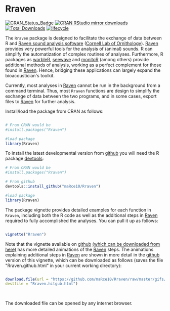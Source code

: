 # Rraven

[![CRAN\_Status\_Badge](https://www.r-pkg.org/badges/version/Rraven)](https://cran.r-project.org/package=Rraven)
[![CRAN RStudio mirror downloads](http://cranlogs.r-pkg.org/badges/Rraven)](http://www.r-pkg.org/pkg/Rraven)
[![Total Downloads](https://cranlogs.r-pkg.org/badges/grand-total/Rraven)](https://cranlogs.r-pkg.org/badges/grand-total/Rraven)
[![lifecycle](https://img.shields.io/badge/lifecycle-maturing-brightgreen.svg)](https://www.tidyverse.org/lifecycle/#stable)

The `Rraven` package is designed to facilitate the exchange of data between R and  [Raven sound analysis software](http://ravensoundsoftware.com) ([Cornell Lab of Ornithology](http://www.birds.cornell.edu)). [Raven](http://ravensoundsoftware.com) provides very  powerful tools for the analysis of (animal) sounds. R can simplify the automatization of complex routines of analyses. Furthermore, R packages as [warbleR](https://cran.r-project.org/package=warbleR), [seewave](https://cran.r-project.org/package=seewave) and [monitoR](https://cran.r-project.org/package=monitoR) (among others) provide additional methods of analysis, working as a perfect complement for those found in [Raven](http://ravensoundsoftware.com). Hence, bridging these applications can largely expand the bioacoustician's toolkit.

Currently, most analyses in [Raven](http://ravensoundsoftware.com) cannot be run in the background from a command terminal. Thus, most `Rraven` functions are design to simplify the exchange of data between the two programs, and in some cases, export files to  [Raven](http://ravensoundsoftware.com) for further analysis. 

Install/load the package from CRAN as follows:

```r

# From CRAN would be
#install.packages("Rraven")

#load package
library(Rraven)

```

To install the latest developmental version from [github](http://github.com/) you will need the R package [devtools](https://cran.r-project.org/package=devtools):

```r
# From CRAN would be
#install.packages("Rraven")

# From github
devtools::install_github("maRce10/Rraven")

#load package
library(Rraven)

```

The package vignette provides detailed examples for each function in `Rraven`, including both the R code as well as the additional steps in [Raven](http://ravensoundsoftware.com) required to fully accomplished the analyses. You can pull it up as follows:

```r

vignette("Rraven")


```

Note that the vignette available on [github](http://github.com) [(which can be downloaded from here)](https://github.com/maRce10/Rraven/raw/master/gifs/Rraven.github.html) has more detailed animations of the [Raven](http://ravensoundsoftware.com) steps. The animations explaining additional steps in [Raven](http://ravensoundsoftware.com) are shown in more detail in the [github](https://github.com/maRce10/Rraven) version of this vignette, which can be downloaded as follows (saves the file "Rraven.github.html" in your current working directory):


```r

download.file(url = "https://github.com/maRce10/Rraven/raw/master/gifs/Rraven.hitgub.html", 
destfile = "Rraven.hitgub.html")

```
 &nbsp; 
 
The downloaded file can be opened by any internet browser.